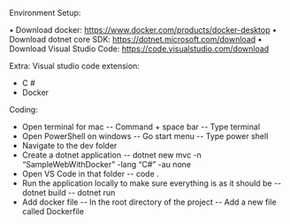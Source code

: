 Environment Setup:

•	Download docker: https://www.docker.com/products/docker-desktop
•	Download dotnet core SDK: https://dotnet.microsoft.com/download
•	Download Visual Studio Code: https://code.visualstudio.com/download

Extra:
Visual studio code extension:
-	C #
-	Docker

Coding:
-	Open terminal for mac 
-- Command + space bar 
-- Type terminal 
-	Open PowerShell on windows
-- Go start menu
-- Type power shell
-	Navigate to the dev folder
-	Create a dotnet application
-- dotnet new mvc -n “SampleWebWithDocker” -lang “C#” -au none 
-	Open VS Code in that folder 
-- code . 
-	Run the application locally to make sure everything is as it should be
-- dotnet build
-- dotnet run
-	Add docker file
-- In the root directory of the project 
-- Add a new file called Dockerfile
